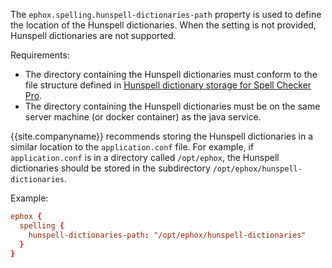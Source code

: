 The `ephox.spelling.hunspell-dictionaries-path` property is used to define the location of the Hunspell dictionaries. When the setting is not provided, Hunspell dictionaries are not supported.

Requirements:

- The directory containing the Hunspell dictionaries must conform to the file structure defined in [Hunspell dictionary storage for Spell Checker Pro]({{site.baseurl}}/enterprise/server/self-hosting-hunspell/#hunspelldictionarystorageforspellcheckerpro).
- The directory containing the Hunspell dictionaries must be on the same server machine (or docker container) as the java service.

{{site.companyname}} recommends storing the Hunspell dictionaries in a similar location to the `application.conf` file. For example, if `application.conf` is in a directory called `/opt/ephox`, the Hunspell dictionaries should be stored in the subdirectory `/opt/ephox/hunspell-dictionaries`.

Example:

```conf
ephox {
  spelling {
    hunspell-dictionaries-path: "/opt/ephox/hunspell-dictionaries"
  }
}
```